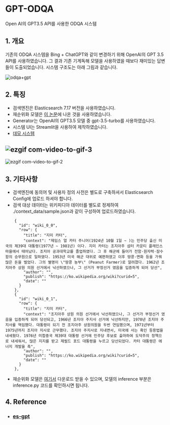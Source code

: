 # GPT-ODQA
Open AI의 GPT3.5 API를 사용한 ODQA 시스템

## 1. 개요
기존의 ODQA 시스템을 Bing + ChatGPT와 같이 변경하기 위해 OpenAI의 GPT 3.5 API를 사용하였습니다. 그 결과 기존 기계독해 모델을 사용하였을 때보다 재미있는 답변들이 도출되었습니다. 시스템 구조도는 아래 그림과 같습니다.

![odqa+gpt](https://user-images.githubusercontent.com/57481142/228465209-9f6e1bfb-41df-4827-bdaa-31ef547d7932.png)

## 2. 특징
* 검색엔진은 Elasticsearch 7.17 버전을 사용하였습니다.
* 재순위화 모델은 [이 논문](https://www.dbpia.co.kr/journal/articleDetail?nodeId=NODE11225036)에 나온 것을 사용하였습니다.
* Generator는 OpenAI의 GPT3.5 모델 중 gpt-3.5-turbo를 사용하였습니다.
* 시스템 UI는 Streamlit을 사용하여 제작하였습니다.
* [데모 시스템](http://icl.kyonggi.ac.kr:5003)

![ezgif com-video-to-gif-3](https://user-images.githubusercontent.com/57481142/228516536-3b4d91d7-3079-499f-8dd7-ebe9e0d14023.gif)
---
![ezgif com-video-to-gif-2](https://user-images.githubusercontent.com/57481142/228514555-b3cb5fbd-a908-4443-99af-ee48763f3019.gif)


## 3. 기타사항
* 검색엔진에 동의어 및 사용자 정의 사전은 별도로 구축하셔서 Elasticsearch Config에 업로드 하셔야 합니다.
* 검색 대상 데이터는 위키피디아 데이터를 별도로 정제하여 ./context_data/sample.json과 같이 구성하여 업로드하였습니다.
```
    {
      "id": "wiki_0_0",
      "row": {
        "title": "지미 카터",
        "context": "제임스 얼 카터 주니어(1924년 10월 1일 ~ )는 민주당 출신 미국의 제39대 대통령(1977년 ~ 1981년) 이다. 지미 카터는 조지아주 섬터 카운티 플레인스 마을에서 태어났다. 조지아 공과대학교를 졸업하였다. 그 후 해군에 들어가 전함·원자력·잠수함의 승무원으로 일하였다. 1953년 미국 해군 대위로 예편하였고 이후 땅콩·면화 등을 가꿔 많은 돈을 벌었다. 그의 별명이 \"땅콩 농부\" (Peanut Farmer)로 알려졌다. 1962년 조지아주 상원 의원 선거에서 낙선하였으나, 그 선거가 부정선거 였음을 입증하게 되어 당선",
        "author": "",
        "publish": "https://ko.wikipedia.org/wiki?curid=5",
        "date": ""
      }
    },
    {
      "id": "wiki_0_1",
      "row": {
        "title": "지미 카터",
        "context": "조지아주 상원 의원 선거에서 낙선하였으나, 그 선거가 부정선거 였음을 입증하게 되어 당선되고, 1966년 조지아 주지사 선거에 낙선하지만, 1970년 조지아 주지사를 역임했다. 대통령이 되기 전 조지아주 상원의원을 두번 연임했으며, 1971년부터 1975년까지 조지아 지사로 근무했다. 조지아 주지사로 지내면서, 미국에 사는 흑인 등용법을 내세웠다. 1976년 미합중국 제39대 대통령 선거에 민주당 후보로 출마하여 도덕주의 정책으로 내세워서, 많은 지지를 받고 제럴드 포드 대통령을 누르고 당선되었다. 카터 대통령은 에너지 개발을 촉",
        "author": "",
        "publish": "https://ko.wikipedia.org/wiki?curid=5",
        "date": ""
      }
    },
```
* 재순위화 모델은 [여기서]() 다운로드 받을 수 있으며, 모델의 inference 부분은 inference.py 코드를 확인하시면 됩니다.

## 4. Reference
* ### [es-gpt](https://github.com/hunkim/es-gpt)

